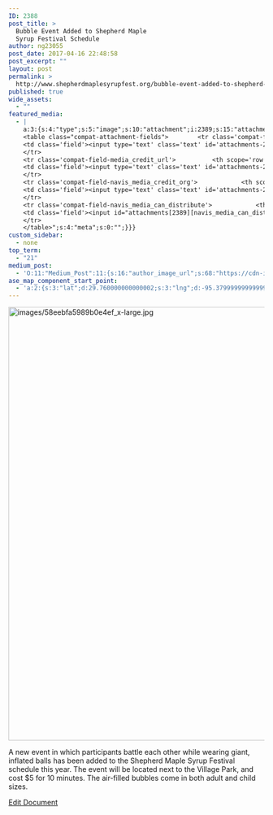 ```yaml
---
ID: 2388
post_title: >
  Bubble Event Added to Shepherd Maple
  Syrup Festival Schedule
author: ng23055
post_date: 2017-04-16 22:48:58
post_excerpt: ""
layout: post
permalink: >
  http://www.shepherdmaplesyrupfest.org/bubble-event-added-to-shepherd-maple-syrup-festival-schedule
published: true
wide_assets:
  - ""
featured_media:
  - |
    a:3:{s:4:"type";s:5:"image";s:10:"attachment";i:2389;s:15:"attachment_data";a:33:{s:2:"id";i:2389;s:5:"title";s:31:"images58eebfa5989b0e4ef_x-large";s:8:"filename";s:37:"images2F58eebfa5989b0e4ef_x-large.jpg";s:3:"url";s:102:"http://www.shepherdmaplesyrupfest.org/wp-content/uploads/2017/04/images2F58eebfa5989b0e4ef_x-large.jpg";s:4:"link";s:57:"http://www.shepherdmaplesyrupfest.org/?attachment_id=2389";s:3:"alt";s:0:"";s:6:"author";s:1:"1";s:11:"description";s:0:"";s:7:"caption";s:0:"";s:4:"name";s:31:"images58eebfa5989b0e4ef_x-large";s:6:"status";s:7:"inherit";s:10:"uploadedTo";i:2388;s:4:"date";i:1492134660000;s:8:"modified";i:1492134662000;s:9:"menuOrder";i:0;s:4:"mime";s:10:"image/jpeg";s:4:"type";s:5:"image";s:7:"subtype";s:4:"jpeg";s:4:"icon";s:74:"http://www.shepherdmaplesyrupfest.org/wp-includes/images/media/default.png";s:13:"dateFormatted";s:14:"April 14, 2017";s:6:"nonces";a:3:{s:6:"update";s:10:"065932c661";s:6:"delete";s:10:"aea52b79bb";s:4:"edit";s:10:"ebf7643143";}s:8:"editLink";s:77:"http://www.shepherdmaplesyrupfest.org/wp-admin/post.php?post=2389&action=edit";s:4:"meta";b:0;s:10:"authorName";s:7:"ng23055";s:14:"uploadedToLink";s:77:"http://www.shepherdmaplesyrupfest.org/wp-admin/post.php?post=2388&action=edit";s:15:"uploadedToTitle";s:60:"Bubble Event Added to Shepherd Maple Syrup Festival Schedule";s:15:"filesizeInBytes";i:45651;s:21:"filesizeHumanReadable";s:5:"45 KB";s:6:"height";i:640;s:5:"width";i:724;s:11:"orientation";s:9:"landscape";s:5:"sizes";a:3:{s:9:"thumbnail";a:4:{s:6:"height";i:140;s:5:"width";i:140;s:3:"url";s:110:"http://www.shepherdmaplesyrupfest.org/wp-content/uploads/2017/04/images2F58eebfa5989b0e4ef_x-large-140x140.jpg";s:11:"orientation";s:9:"landscape";}s:6:"medium";a:4:{s:6:"height";i:297;s:5:"width";i:336;s:3:"url";s:110:"http://www.shepherdmaplesyrupfest.org/wp-content/uploads/2017/04/images2F58eebfa5989b0e4ef_x-large-336x297.jpg";s:11:"orientation";s:9:"landscape";}s:4:"full";a:4:{s:3:"url";s:102:"http://www.shepherdmaplesyrupfest.org/wp-content/uploads/2017/04/images2F58eebfa5989b0e4ef_x-large.jpg";s:6:"height";i:640;s:5:"width";i:724;s:11:"orientation";s:9:"landscape";}}s:6:"compat";a:2:{s:4:"item";s:1723:"<input type="hidden" name="attachments[2389][menu_order]" value="0" /><p class="media-types media-types-required-info">Required fields are marked <span class="required">*</span></p>
    <table class="compat-attachment-fields">		<tr class='compat-field-media_credit'>			<th scope='row' class='label'><label for='attachments-2389-media_credit'><span class='alignleft'>Credit</span><br class='clear' /></label></th>
    <td class='field'><input type='text' class='text' id='attachments-2389-media_credit' name='attachments[2389][media_credit]' value=''  /></td>
    </tr>
    <tr class='compat-field-media_credit_url'>			<th scope='row' class='label'><label for='attachments-2389-media_credit_url'><span class='alignleft'>Credit URL</span><br class='clear' /></label></th>
    <td class='field'><input type='text' class='text' id='attachments-2389-media_credit_url' name='attachments[2389][media_credit_url]' value=''  /></td>
    </tr>
    <tr class='compat-field-navis_media_credit_org'>			<th scope='row' class='label'><label for='attachments-2389-navis_media_credit_org'><span class='alignleft'>Organization</span><br class='clear' /></label></th>
    <td class='field'><input type='text' class='text' id='attachments-2389-navis_media_credit_org' name='attachments[2389][navis_media_credit_org]' value=''  /></td>
    </tr>
    <tr class='compat-field-navis_media_can_distribute'>			<th scope='row' class='label'><label for='attachments-2389-navis_media_can_distribute'><span class='alignleft'>Can<br />distribute?</span><br class='clear' /></label></th>
    <td class='field'><input id="attachments[2389][navis_media_can_distribute]" name="attachments[2389][navis_media_can_distribute]" type="checkbox" value="1"  /></td>
    </tr>
    </table>";s:4:"meta";s:0:"";}}}
custom_sidebar:
  - none
top_term:
  - "21"
medium_post:
  - 'O:11:"Medium_Post":11:{s:16:"author_image_url";s:68:"https://cdn-images-1.medium.com/fit/c/200/200/0*QRq0o9m-h4b723Zq.jpg";s:10:"author_url";s:28:"https://medium.com/@smsfmich";s:11:"byline_name";N;s:12:"byline_email";N;s:10:"cross_link";s:3:"yes";s:2:"id";s:12:"aac8ef22ce7c";s:21:"follower_notification";s:3:"yes";s:7:"license";s:19:"all-rights-reserved";s:14:"publication_id";s:12:"881fb60cdbf3";s:6:"status";s:5:"draft";s:3:"url";s:41:"https://medium.com/@smsfmich/aac8ef22ce7c";}'
ase_map_component_start_point:
  - 'a:2:{s:3:"lat";d:29.760000000000002;s:3:"lng";d:-95.379999999999995;}'
---
```

<img src="http://www.shepherdmaplesyrupfest.org/wp-content/uploads/2017/04/images2F58eebfa5989b0e4ef_x-large.jpg" width="965" height="853" alt="images/58eebfa5989b0e4ef_x-large.jpg" title="null">

A new event in which participants battle each other while wearing giant, inflated balls has been added to the Shepherd Maple Syrup Festival schedule this year. The event will be located next to the Village Park, and cost $5 for 10 minutes. The air-filled bubbles come in both adult and child sizes.

<a href="https://docs.google.com/document/d/1x5k_BIJywcn5JV_TnsNXw02BnTQfWBsBaFhmI3nAOKs/edit?usp=sharing">Edit Document</a>